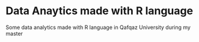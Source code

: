 # Data Anaytics made with R language
Some data analytics made with R language in Qafqaz University during my master
